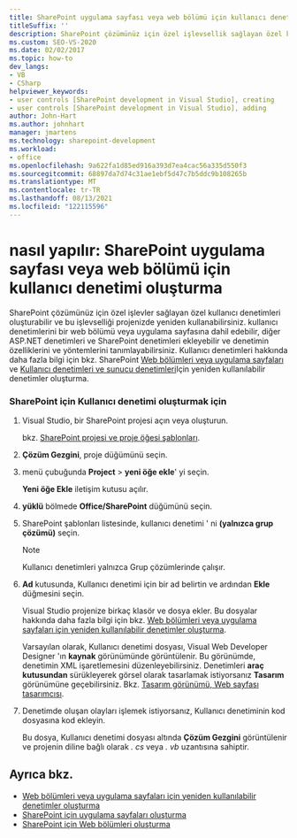 ```yaml
---
title: SharePoint uygulama sayfası veya web bölümü için kullanıcı denetimi oluşturma
titleSuffix: ''
description: SharePoint çözümünüz için özel işlevsellik sağlayan özel kullanıcı denetimleri oluşturun ve bu işlevselliği bir web bölümü veya uygulama sayfası içinde yeniden kullanın.
ms.custom: SEO-VS-2020
ms.date: 02/02/2017
ms.topic: how-to
dev_langs:
- VB
- CSharp
helpviewer_keywords:
- user controls [SharePoint development in Visual Studio], creating
- user controls [SharePoint development in Visual Studio], adding
author: John-Hart
ms.author: johnhart
manager: jmartens
ms.technology: sharepoint-development
ms.workload:
- office
ms.openlocfilehash: 9a622fa1d85ed916a393d7ea4cac56a335d550f3
ms.sourcegitcommit: 68897da7d74c31ae1ebf5d47c7b5ddc9b108265b
ms.translationtype: MT
ms.contentlocale: tr-TR
ms.lasthandoff: 08/13/2021
ms.locfileid: "122115596"
---
```

# <a name="how-to-create-a-user-control-for-a-sharepoint-application-page-or-web-part"></a>nasıl yapılır: SharePoint uygulama sayfası veya web bölümü için kullanıcı denetimi oluşturma
  SharePoint çözümünüz için özel işlevler sağlayan özel kullanıcı denetimleri oluşturabilir ve bu işlevselliği projenizde yeniden kullanabilirsiniz. kullanıcı denetimlerini bir web bölümü veya uygulama sayfasına dahil edebilir, diğer ASP.NET denetimleri ve SharePoint denetimleri ekleyebilir ve denetimin özelliklerini ve yöntemlerini tanımlayabilirsiniz. Kullanıcı denetimleri hakkında daha fazla bilgi için bkz. SharePoint [Web bölümleri veya uygulama sayfaları](../sharepoint/creating-reusable-controls-for-web-parts-or-application-pages.md) ve [Kullanıcı denetimleri ve sunucu denetimleri](https://blogs.msdn.microsoft.com/kaevans/2011/04/28/user-controls-and-server-controls-in-sharepoint/)Için yeniden kullanılabilir denetimler oluşturma.

### <a name="to-create-a-user-control-for-sharepoint"></a>SharePoint için Kullanıcı denetimi oluşturmak için

1. Visual Studio, bir SharePoint projesi açın veya oluşturun.

     bkz. [SharePoint projesi ve proje öğesi şablonları](../sharepoint/sharepoint-project-and-project-item-templates.md).

2. **Çözüm Gezgini**, proje düğümünü seçin.

3. menü çubuğunda **Project**  >  **yeni öğe ekle**' yi seçin.

     **Yeni öğe Ekle** iletişim kutusu açılır.

4. **yüklü** bölmede **Office/SharePoint** düğümünü seçin.

5. SharePoint şablonları listesinde, kullanıcı denetimi ' ni **(yalnızca grup çözümü)** seçin.

    > [!NOTE]
    > Kullanıcı denetimleri yalnızca Grup çözümlerinde çalışır.

6. **Ad** kutusunda, Kullanıcı denetimi için bir ad belirtin ve ardından **Ekle** düğmesini seçin.

     Visual Studio projenize birkaç klasör ve dosya ekler. Bu dosyalar hakkında daha fazla bilgi için bkz. [Web bölümleri veya uygulama sayfaları için yeniden kullanılabilir denetimler oluşturma](../sharepoint/creating-reusable-controls-for-web-parts-or-application-pages.md).

     Varsayılan olarak, Kullanıcı denetimi dosyası, Visual Web Developer Designer 'ın **kaynak** görünümünde görüntülenir. Bu görünümde, denetimin XML işaretlemesini düzenleyebilirsiniz. Denetimleri **araç kutusundan** sürükleyerek görsel olarak tasarlamak istiyorsanız **Tasarım** görünümüne geçebilirsiniz. Bkz. [Tasarım görünümü, Web sayfası tasarımcısı](/previous-versions/aspnet/ms178149\(v\=vs.100\)).

7. Denetimde oluşan olayları işlemek istiyorsanız, Kullanıcı denetiminin kod dosyasına kod ekleyin.

     Bu dosya, Kullanıcı denetimi dosyası altında **Çözüm Gezgini** görüntülenir ve projenin diline bağlı olarak *. cs* veya *. vb* uzantısına sahiptir.

## <a name="see-also"></a>Ayrıca bkz.
- [Web bölümleri veya uygulama sayfaları için yeniden kullanılabilir denetimler oluşturma](../sharepoint/creating-reusable-controls-for-web-parts-or-application-pages.md)
- [SharePoint için uygulama sayfaları oluşturma](../sharepoint/creating-application-pages-for-sharepoint.md)
- [SharePoint için Web bölümleri oluşturma](../sharepoint/creating-web-parts-for-sharepoint.md)
